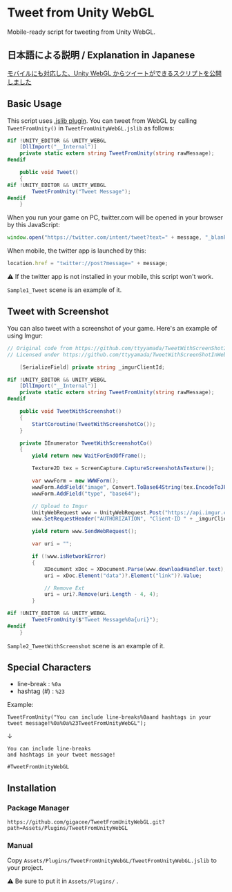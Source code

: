 # Tweet from Unity WebGL

Mobile-ready script for tweeting from Unity WebGL.

## 日本語による説明 / Explanation in Japanese

[モバイルにも対応した、Unity WebGL からツイートができるスクリプトを公開しました](https://blog.gigacreation.jp/entry/2020/10/04/223712)

## Basic Usage

This script uses [.jslib plugin](https://docs.unity3d.com/Manual/webgl-interactingwithbrowserscripting.html). You can tweet from WebGL by calling `TweetFromUnity()` in `TweetFromUnityWebGL.jslib` as follows:

```cs
#if !UNITY_EDITOR && UNITY_WEBGL
    [DllImport("__Internal")]
    private static extern string TweetFromUnity(string rawMessage);
#endif

    public void Tweet()
    {
#if !UNITY_EDITOR && UNITY_WEBGL
        TweetFromUnity("Tweet Message");
#endif
    }
```

When you run your game on PC, twitter.com will be opened in your browser by this JavaScript:

```js
window.open("https://twitter.com/intent/tweet?text=" + message, "_blank");
```

When mobile, the twitter app is launched by this:

```js
location.href = "twitter://post?message=" + message;
```

:warning: If the twitter app is not installed in your mobile, this script won't work.

`Sample1_Tweet` scene is an example of it.

## Tweet with Screenshot

You can also tweet with a screenshot of your game. Here's an example of using Imgur:

```cs
// Original code from https://github.com/ttyyamada/TweetWithScreenShotInWebGL
// Licensed under https://github.com/ttyyamada/TweetWithScreenShotInWebGL/blob/master/LICENSE

    [SerializeField] private string _imgurClientId;

#if !UNITY_EDITOR && UNITY_WEBGL
    [DllImport("__Internal")]
    private static extern string TweetFromUnity(string rawMessage);
#endif

    public void TweetWithScreenshot()
    {
        StartCoroutine(TweetWithScreenshotCo());
    }

    private IEnumerator TweetWithScreenshotCo()
    {
        yield return new WaitForEndOfFrame();

        Texture2D tex = ScreenCapture.CaptureScreenshotAsTexture();

        var wwwForm = new WWWForm();
        wwwForm.AddField("image", Convert.ToBase64String(tex.EncodeToJPG()));
        wwwForm.AddField("type", "base64");

        // Upload to Imgur
        UnityWebRequest www = UnityWebRequest.Post("https://api.imgur.com/3/image.xml", wwwForm);
        www.SetRequestHeader("AUTHORIZATION", "Client-ID " + _imgurClientId);

        yield return www.SendWebRequest();

        var uri = "";

        if (!www.isNetworkError)
        {
            XDocument xDoc = XDocument.Parse(www.downloadHandler.text);
            uri = xDoc.Element("data")?.Element("link")?.Value;

            // Remove Ext
            uri = uri?.Remove(uri.Length - 4, 4);
        }

#if !UNITY_EDITOR && UNITY_WEBGL
        TweetFromUnity($"Tweet Message%0a{uri}");
#endif
    }
```

`Sample2_TweetWithScreenshot` scene is an example of it.

## Special Characters

- line-break : `%0a`
- hashtag (#) : `%23`

Example:

`TweetFromUnity("You can include line-breaks%0aand hashtags in your tweet message!%0a%0a%23TweetFromUnityWebGL");`

↓

```plaintext
You can include line-breaks
and hashtags in your tweet message!

#TweetFromUnityWebGL
```

## Installation

### Package Manager

`https://github.com/gigacee/TweetFromUnityWebGL.git?path=Assets/Plugins/TweetFromUnityWebGL`

### Manual

Copy `Assets/Plugins/TweetFromUnityWebGL/TweetFromUnityWebGL.jslib` to your project.

:warning: Be sure to put it in `Assets/Plugins/` .
